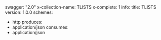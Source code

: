 swagger: "2.0"
x-collection-name: TLISTS
x-complete: 1
info:
  title: TLISTS
  version: 1.0.0
schemes:
- http
produces:
- application/json
consumes:
- application/json
